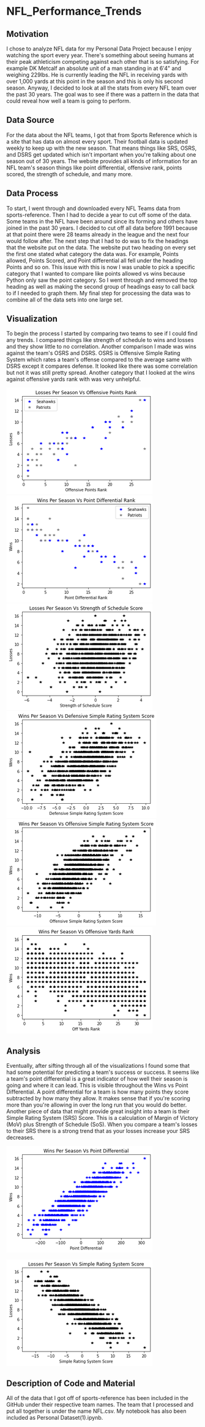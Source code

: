 # NFL_Performance_Trends

## Motivation
I chose to analyze NFL data for my Personal Data Project because I enjoy watching the sport every year. There's something about seeing humans at their peak athleticism competing against each other that is so satisfying. For example DK Metcalf an absolute unit of a man standing in at 6'4" and weighing 229lbs. He is currently leading the NFL in receiving yards with over 1,000 yards at this point in the season and this is only his second season. Anyway, I decided to look at all the stats from every NFL team over the past 30 years.  The goal was to see if there was a pattern in the data that could reveal how well a team is going to perform.


## Data Source
For the data about the NFL teams, I got that from Sports Reference which is a site that has data on almost every sport. Their football data is updated weekly to keep up with the new season. That means things like SRS, OSRS, and DSRS get updated which isn't important when you're talking about one season out of 30 years. The website provides all kinds of information for an NFL team's season things like point differential, offensive rank, points scored, the strength of schedule, and many more.


## Data Process
To start, I went through and downloaded every NFL Teams data from sports-reference. Then I had to decide a year to cut off some of the data. Some teams in the NFL have been around since its forming and others have joined in the past 30 years. I decided to cut off all data before 1991 because at that point there were 28 teams already in the league and the next four would follow after. The next step that I had to do was to fix the headings that the website put on the data. The website put two heading on every set the first one stated what category the data was. For example, Points allowed, Points Scored, and Point differential all fell under the heading Points and so on. This issue with this is now I was unable to pick a specific category that I wanted to compare like points allowed vs wins because Python only saw the point category. So I went through and removed the top heading as well as making the second group of headings easy to call back to if I needed to graph them. My final step for processing the data was to combine all of the data sets into one large set.


## Visualization
To begin the process I started by comparing two teams to see if I could find any trends. I compared things like strength of schedule to wins and losses and they show little to no correlation. Another comparison I made was wins against the team's OSRS and DSRS. OSRS is Offensive Simple Rating System which rates a team's offense compared to the average same with DSRS except it compares defense. It looked like there was some correlation but not it was still pretty spread. Another category that I looked at the wins against offensive yards rank with was very unhelpful.

![l vs off pt rk](https://github.com/Philip-Bailey/Personal-Dataset-Project/blob/master/L%20vs%20Off%20Pt%20Rk.png)
![w vs pt dif rk](https://github.com/Philip-Bailey/Personal-Dataset-Project/blob/master/W%20vs%20Pt%20Dif%20Rk.png)
![L vs SoS](https://github.com/Philip-Bailey/Personal-Dataset-Project/blob/master/L%20vs%20SoS.png)
![W vs DSRS](https://github.com/Philip-Bailey/Personal-Dataset-Project/blob/master/W%20vs%20DSRS.png)
![W vs OSRS](https://github.com/Philip-Bailey/Personal-Dataset-Project/blob/master/W%20vs%20OSRS.png)
![W vs Off Yds RK](https://github.com/Philip-Bailey/Personal-Dataset-Project/blob/master/W%20vs%20Off%20Yds%20Rk.png)


## Analysis
Eventually, after sifting through all of the visualizations I found some that had some potential for predicting a team's success or success. It seems like a team's point differential is a great indicator of how well their season is going and where it can lead. This is visible throughout the Wins vs Point Differential. A point differential for a team is how many points they score subtracted by how many they allow. It makes sense that if you're scoring more than you're allowing in over the long run that you would do better. Another piece of data that might provide great insight into a team is their Simple Rating System (SRS) Score. This is a calculation of Margin of Victory (MoV) plus Strength of Schedule (SoS). When you compare a team's losses to their SRS there is a strong trend that as your losses increase your SRS decreases. 

![W vs Pt Dif](https://github.com/Philip-Bailey/Personal-Dataset-Project/blob/master/W%20vs%20Pt%20Dif.png)

![L vs SRS](https://github.com/Philip-Bailey/Personal-Dataset-Project/blob/master/L%20vs%20SRS.png)


## Description of Code and Material 
All of the data that I got off of sports-reference has been included in the GitHub under their respective team names. The team that I processed and put all together is under the name NFL.csv. My notebook has also been included as Personal Dataset(1).ipynb.
